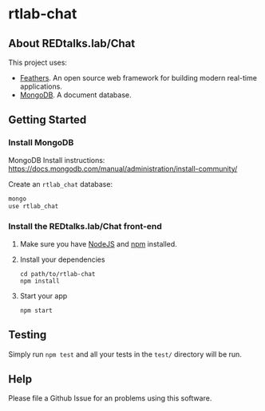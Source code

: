 # rtlab-chat

> 

## About REDtalks.lab/Chat

This project uses:
 * [Feathers](http://feathersjs.com). An open source web framework for building modern real-time applications.
 * [MongoDB](https://www.mongodb.com/). A document database.

## Getting Started

### Install MongoDB

MongoDB Install instructions: 
https://docs.mongodb.com/manual/administration/install-community/

Create an `rtlab_chat` database:

```sh
mongo
use rtlab_chat
```

### Install the REDtalks.lab/Chat front-end

1. Make sure you have [NodeJS](https://nodejs.org/) and [npm](https://www.npmjs.com/) installed.
2. Install your dependencies

    ```
    cd path/to/rtlab-chat
    npm install
    ```

3. Start your app

    ```
    npm start
    ```

## Testing

Simply run `npm test` and all your tests in the `test/` directory will be run.

## Help

Please file a Github Issue for an problems using this software.
